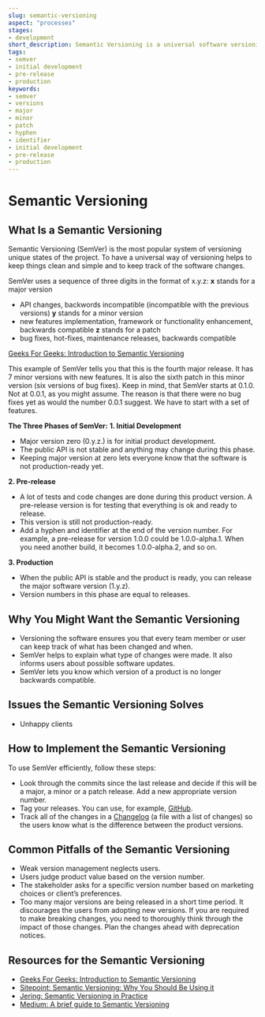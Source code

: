 ```yaml
---
slug: semantic-versioning
aspect: "processes"
stages:
- development
short_description: Semantic Versioning is a universal software versioning system. It helps users to understand what is the stage of the product.
tags:
- semver
- initial development
- pre-release
- production
keywords:
- semver
- versions
- major
- minor
- patch
- hyphen
- identifier
- initial development
- pre-release
- production
---
```


# Semantic Versioning
## What Is a Semantic Versioning
Semantic Versioning (SemVer) is the most popular system of versioning unique states of the project. To have a universal way of versioning helps to keep things clean and simple and to keep track of the software changes.

SemVer uses a sequence of three digits in the format of x.y.z:
**x** stands for a major version
- API changes, backwords incompatible (incompatible with the previous versions)
**y** stands for a minor version
- new features implementation, framework or functionality enhancement, backwards compatible
**z** stands for a patch
- bug fixes, hot-fixes, maintenance releases, backwards compatible

[Geeks For Geeks: Introduction to Semantic Versioning](https://www.geeksforgeeks.org/introduction-semantic-versioning/)

This example of SemVer tells you that this is the fourth major release. It has 7 minor versions with new features. It is also the sixth patch in this minor version (six versions of bug fixes).
Keep in mind, that SemVer starts at 0.1.0. Not at 0.0.1, as you might assume. The reason is that there were no bug fixes yet as would the number 0.0.1 suggest. We have to start with a set of features.

**The Three Phases of SemVer:**
**1. Initial Development**
- Major version zero (0.y.z.) is for initial product development.
- The public API is not stable and anything may change during this phase.
- Keeping major version at zero lets everyone know that the software is not production-ready yet.

**2. Pre-release**
- A lot of tests and code changes are done during this product version. A pre-release version is for testing that everything is ok and ready to release.
- This version is still not production-ready.
- Add a hyphen and identifier at the end of the version number. For example, a pre-release for version 1.0.0 could be 1.0.0-alpha.1. When you need another build, it becomes 1.0.0-alpha.2, and so on.

**3. Production**
- When the public API is stable and the product is ready, you can release the major software version (1.y.z).
- Version numbers in this phase are equal to releases.

## Why You Might Want the Semantic Versioning
- Versioning the software ensures you that every team member or user can keep track of what has been changed and when.
- SemVer helps to explain what type of changes were made. It also informs users about possible software updates.
- SemVer lets you know which version of a product is no longer backwards compatible.

## Issues the Semantic Versioning Solves
- Unhappy clients

## How to Implement the Semantic Versioning
To use SemVer efficiently, follow these steps:
- Look through the commits since the last release and decide if this will be a major, a minor or a patch release. Add a new appropriate version number.
- Tag your releases. You can use, for example, [GitHub](https://github.com/).
- Track all of the changes in a [Changelog](https://keepachangelog.com/) (a file with a list of changes) so the users know what is the difference between the product versions.

## Common Pitfalls of the Semantic Versioning
- Weak version management neglects users.
- Users judge product value based on the version number.
- The stakeholder asks for a specific version number based on marketing choices or client’s preferences.
- Too many major versions are being released in a short time period. It discourages the users from adopting new versions. If you are required to make breaking changes, you need to thoroughly think through the impact of those changes. Plan the changes ahead with deprecation notices.

## Resources for the Semantic Versioning
- [Geeks For Geeks: Introduction to Semantic Versioning](https://www.geeksforgeeks.org/introduction-semantic-versioning/)
- [Sitepoint: Semantic Versioning: Why You Should Be Using it](https://www.sitepoint.com/semantic-versioning-why-you-should-using/)
- [Jering: Semantic Versioning in Practice](https://www.jering.tech/articles/semantic-versioning-in-practice)
- [Medium: A brief guide to Semantic Versioning](https://medium.com/@jameshamann/a-brief-guide-to-semantic-versioning-c6055d87c90e)
